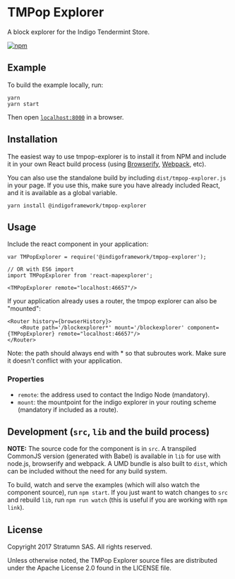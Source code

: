# TMPop Explorer

A block explorer for the Indigo Tendermint Store.

[![npm](https://img.shields.io/npm/v/@indigoframework/tmpop-explorer.svg)](https://www.npmjs.com/package/@indigoframework/tmpop-explorer)

## Example

To build the example locally, run:

```
yarn
yarn start
```

Then open [`localhost:8000`](http://localhost:8000) in a browser.


## Installation

The easiest way to use tmpop-explorer is to install it from NPM and include it in your own React build process (using [Browserify](http://browserify.org), [Webpack](http://webpack.github.io/), etc).

You can also use the standalone build by including `dist/tmpop-explorer.js` in your page. If you use this, make sure you have already included React, and it is available as a global variable.

```
yarn install @indigoframework/tmpop-explorer
```


## Usage

Include the react component in your application:

```
var TMPopExplorer = require('@indigoframework/tmpop-explorer');

// OR with ES6 import
import TMPopExplorer from 'react-mapexplorer';

<TMPopExplorer remote="localhost:46657"/>
```

If your application already uses a router, the tmpop explorer can also be "mounted":

```
<Router history={browserHistory}>
	<Route path='/blockexplorer*' mount='/blockexplorer' component={TMPopExplorer} remote="localhost:46657"/>
</Router>
```

Note: the path should always end with * so that subroutes work. Make sure it doesn't conflict with your application.

### Properties

* `remote`: the address used to contact the Indigo Node (mandatory).
* `mount`: the mountpoint for the indigo explorer in your routing scheme (mandatory if included as a route).

## Development (`src`, `lib` and the build process)

**NOTE:** The source code for the component is in `src`. A transpiled CommonJS version (generated with Babel) is available in `lib` for use with node.js, browserify and webpack. A UMD bundle is also built to `dist`, which can be included without the need for any build system.

To build, watch and serve the examples (which will also watch the component source), run `npm start`. If you just want to watch changes to `src` and rebuild `lib`, run `npm run watch` (this is useful if you are working with `npm link`).

## License

Copyright 2017 Stratumn SAS. All rights reserved.

Unless otherwise noted, the TMPop Explorer source files are distributed under the Apache License 2.0 found in the LICENSE file.
